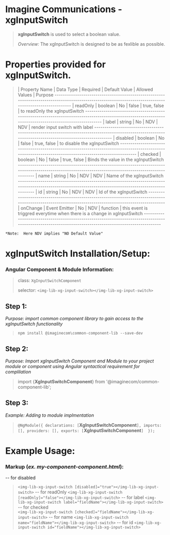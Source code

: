 # Imagine Communications - xgInputSwitch

>   **xgInputSwitch** is used to select a boolean value.
>   
>   *Overview:*  The xgInputSwitch is designed to be as fexlible as possible.

# Properties provided for xgInputSwitch.
>   | Property Name  | Data Type     | Required | Default Value | Allowed Values |    Purpose 
    --------------------------------------------------------------------------------------------------------------------------------------------------------
    | readOnly       | boolean       | No       | false         | true, false    | to readOnly the xgInputSwitch
    --------------------------------------------------------------------------------------------------------------------------------------------------------
    | label          | string        | No       | NDV           | NDV            | render input switch with label
    --------------------------------------------------------------------------------------------------------------------------------------------------------
    | disabled       | boolean       | No       | false         | true, false    | to disable the xgInputSwitch
    --------------------------------------------------------------------------------------------------------------------------------------------------------
    | checked        | boolean       | No       | false         | true, false    | Binds the value in the xgInputSwitch
    --------------------------------------------------------------------------------------------------------------------------------------------------------
    | name           | string        | No       | NDV           | NDV            | Name of the xgInputSwitch
    --------------------------------------------------------------------------------------------------------------------------------------------------------
    | id             | string        | No       | NDV           | NDV            | Id of the xgInputSwitch
    --------------------------------------------------------------------------------------------------------------------------------------------------------
    | onChange       | Event Emitter | No       | NDV           | function       | this event is triggred everytime when there is a change in xgInputSwitch
    --------------------------------------------------------------------------------------------------------------------------------------------------------
    
    *Note:  Here NDV implies "NO Default Value"
     

# xgInputSwitch Installation/Setup:

### Angular Component & Module Information:

> 
>   class:    `XgInputSwitchComponent`
> 
>   selector:   `<img-lib-xg-input-switch></img-lib-xg-input-switch>`

## Step 1: 
*Purpose: import common component library to gain access to the xgInputSwitch functionality*

>   `npm install @imaginecom\common-component-lib --save-dev`

## Step 2: 
*Purpose:  Import xgInputSwitch Component and Module to your project module or component using Angular syntactical requirement for complilation*

> import {**XgInputSwitchComponent**} from '@imaginecom/common-component-lib';

## Step 3:
*Example: Adding to module implmentation*
>   `@NgModule({
>       declarations: [`**XgInputSwitchComponent**`],
>       imports: [],
>       providers: [],
>       exports: [`**XgInputSwitchComponent**`] 
> });`

# Example Usage: 
    
### Markup (*ex. my-component-component.html*):
-- for disabled
>   `<img-lib-xg-input-switch [disabled]="true"></img-lib-xg-input-switch>`
-- for readOnly 
>   `<img-lib-xg-input-switch [readOnly]="false"></img-lib-xg-input-switch>`
-- for label 
>   `<img-lib-xg-input-switch label="fieldName"></img-lib-xg-input-switch>`
-- for checked  
>   `<img-lib-xg-input-switch [checked]="fieldName"></img-lib-xg-input-switch>`
-- for name
>   `<img-lib-xg-input-switch name="fieldName"></img-lib-xg-input-switch>`
-- for id
>   `<img-lib-xg-input-switch id="fieldName"></img-lib-xg-input-switch>`